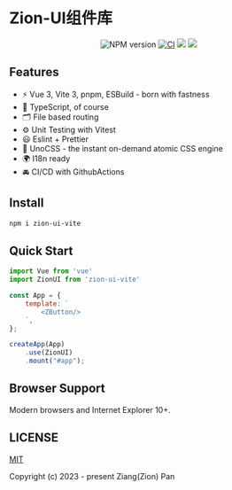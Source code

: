 # Zion-UI组件库


<p align="center">
<img src="https://img.shields.io/npm/v/zion-ui-vite?color=c95f8b&amp;label=" alt="NPM version">
<a href="https://github.com/panziang/zion-ui/actions/workflows/main.yml"><img src="https://github.com/panziang/zion-ui/actions/workflows/main.yml/badge.svg?branch=main" alt="CI" style="max-width: 100%;"></a>
<img src="https://img.shields.io/github/license/panziang/zion-ui"/>
<img src="https://img.shields.io/codecov/c/github/panziang/zion-ui"/>
</p>

## Features

- ⚡️ Vue 3, Vite 3, pnpm, ESBuild - born with fastness
- 🦾 TypeScript, of course
- 🗂 File based routing
- ⚙️ Unit Testing with Vitest
- 😃 Eslint + Prettier
- 🎨 UnoCSS - the instant on-demand atomic CSS engine
- 🌍 I18n ready
- 🚘 CI/CD with GithubActions


## Install

```bash
npm i zion-ui-vite
```

## Quick Start

```js
import Vue from 'vue'
import ZionUI from 'zion-ui-vite'

const App = {
    template: `
        <ZButton/>
    `,
};

createApp(App)
    .use(ZionUI)
    .mount("#app");
```

## Browser Support

Modern browsers and Internet Explorer 10+.


## LICENSE

[MIT](LICENSE)


Copyright (c) 2023 - present Ziang(Zion) Pan